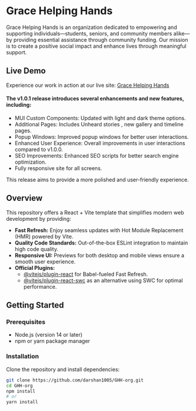 # Grace Helping Hands

Grace Helping Hands is an organization dedicated to empowering and supporting individuals—students, seniors, and community members alike—by providing essential assistance through community funding. Our mission is to create a positive social impact and enhance lives through meaningful support.

## Live Demo

Experience our work in action at our live site: [Grace Helping Hands](https://gracehelpinghandsorg.netlify.app)

 #### The v1.0.1 release introduces several enhancements and new features, including:

- MUI Custom Components: Updated with light and dark theme options.
- Additional Pages: Includes Unheard stories , new gallery and timeline pages.
- Popup Windows: Improved popup windows for better user interactions.
- Enhanced User Experience: Overall improvements in user interactions compared to v1.0.0.
- SEO Improvements: Enhanced SEO scripts for better search engine optimization.
- Fully responsive site for all screens.

This release aims to provide a more polished and user-friendly experience.

## Overview

This repository offers a React + Vite template that simplifies modern web development by providing:
- **Fast Refresh:** Enjoy seamless updates with Hot Module Replacement (HMR) powered by Vite.
- **Quality Code Standards:** Out-of-the-box ESLint integration to maintain high code quality.
- **Responsive UI:** Previews for both desktop and mobile views ensure a smooth user experience.
- **Official Plugins:** 
  - [@vitejs/plugin-react](https://vitejs.dev/plugins/react/) for Babel-fueled Fast Refresh.
  - [@vitejs/plugin-react-swc](https://vitejs.dev/plugins/react-swc/) as an alternative using SWC for optimal performance.

## Getting Started

### Prerequisites

- Node.js (version 14 or later)
- npm or yarn package manager

### Installation

Clone the repository and install dependencies:

```bash
git clone https://github.com/darshan1005/GHH-org.git
cd GHH-org
npm install
# or
yarn install
